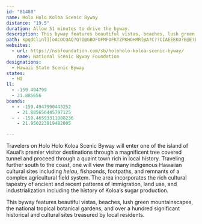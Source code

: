 ```yaml
---
id: "81480"
name: Holo Holo Koloa Scenic Byway
distance: "19.5"
duration: Allow 51 minutes to drive the byway.
description: This byway features beautiful vistas, beaches, lush green mountainscapes, the national tropical botanical gardens, and over a hundred significant historical and cultural sites treasured by local residents.
path: kpqdClinl]]oACOCQAQ?Q?I@GBOFOFMFOFKTZPKHOHMR[@A?C??CIAEEEKO?E@E?E@GAMAKCKAIIWS_@S_@ACe@m@c@k@MOGMCCIMCGEMGOEQASAU@U@S`@uDFo@DWFSHUHQb@k@DIBG@IBG?I?G?I?GAGCIa@cBAIAIAI?K@I@I@GBIBEXk@NSPKTOf@WNMFGHKBEHMHSRk@Vw@Tq@f@{AN]Pc@\}@b@iAP]N[HMz@{AlA{B`BuCDKDMBMBM?Q?SEoAGoDGwB?_AF}@Hu@ReC@IBMDQBI?AHQXm@LYFQBODSBS?S?oA@Q?[Fo@Hm@?CJe@BKTu@FOHSNa@@GJYHYHg@Be@@O@SAc@Am@Ae@??Bm@He@H_@jByOB_@?]AS?KE]I]K[OYIKIIUSWQWOaDiBLQRA`ADT@z@DvAH\BL?P@PAPELAjD{Al@[ZOf@Yf@[b@a@b@a@^e@FIR]Vo@Ti@^}@\_Ap@eBVw@Py@PeADa@BWG?O?qB?o@@uAB]?iFHUGOGMMGE^{@Ts@JWH[Nw@Ly@pAeMb@MLAHKFUH_@DQ`@?BAXDL?h@e@LGLCPGQFMBMFi@d@M?YEC@a@?EPI^GTIJM@c@LqAdMMx@Ov@IZKVUr@_@z@FDLLNFTFhFI\?tACn@ApB?N?F?Da@@W@_@?}@?k@AcBAgA?E?QAy@?K?]?C?_AA_A?{@Bc@?CBw@BWDU@Gd@VZo@[n@e@WAFETCVCv@?BCb@?z@@~@?~@?B?\?J@x@?P?D@fA@bB?j@?|@A^AVE`@G?O?qB?o@@uAB]?iFHUGOGMMGE^{@Ts@JWH[Nw@Ly@pAeMFe@LgAReAFi@Nu@N_ALc@r@eDFYpA}FvDiOt@PfEbAh@B^?vAKZBJBPFTHVHHBB@D@PDIZM`@La@H[D[DWB]?M?K?S?G?E?}@?O@U?C@M@IBQF_@`@}Bb@uBHa@BMLYDGDIDGFGFEHEFCJCJAHCJCHCHEJIFEFGb@q@f@}@bAo@HM@I?KeA}@CIDKp@{@r@kAHOHULm@H]h@uBJe@b@[rAkAHIHUHSDOBODU?SCUCQi@cBEMg@uAAAKWKOKIQMOImAWICAAIAqBc@a@CI?Ga@GU]oAICG?MA?KAI?KAKAEAECMIMEMEKAKAOAOAQCICIEGGIIQM[EOCO?O?K?]DADC@C?A@E@CACACCCCCEAC?EB??A?CBABAF@D@DBBD@D@?\?J?NBNDNLZHPFHDFBHBH@P@N@N@JDJDLHLBL@D@D@J?J@H?JDf@FPDLDJDLDJL@FAHAF`@[@s@Jg@Pk@Ti@l@KLGJsAvCSXIJYP[N_@LwAHwAHkAD{@FEy@O_DI_Bm@eM[mCE[I]I[M[OY_BeCa@q@Uc@Sa@Ui@m@}AO_@S_@S[U[WYYWZm@BCFILIHCdCc@HAh@KvFy@LELId@a@JHNJRDRBDCFAhAKiAJG@EBSCSEOKKIe@`@MHMDwFx@i@JI@eCb@IBMHGHCB[l@XVVXTZRZR^N^l@|ATh@R`@Tb@`@p@~AdCNXLZHZH\DZZlCl@dMH~AN~CM^QLg@N_AJk@HeATk@Tc@TA?i@\sD|C}AnAi@`@m@Zq@Vq@Rq@Nu@HgHfAqYjEoMnBiAReBb@s@TSJkEnBaf@bWyAj@kAf@mAZiBVeBH{B?aBCAdHAZCXEXIVKTMTqBrCMLEFSRUPKHKDWJgA`@KFIFIJGJGJELCLALAN@L@|A@nAClACv@C`@E`@_B_@OEMCA?QAO?O@OBOFMFqAl@u@^s@ZqAh@MHIJIRGPJFJHJJFJJ\L^Nd@Rl@`AfCz@zBVf@BHBB^p@@@JTBLPt@Nt@F`@b@Mn@GbAKbAExBM|CQ}CPyBLcADcAJo@Fc@LGa@Ou@Qu@CMMWc@u@CIWg@i@Lu@JWBwEf@i@Fk@BmC@aB@uB?y@AeCBs@HaB\eA`@oBv@gBn@gA^s@XsHvCeAV{@NwAPa@BmAN}JnAoB\mFjA_ANa@Bi@@aHMkHIwECgj@k@_@Cs@Qk@W{@m@a@Sw@Y]EWA[@w@Fc@L[Ns@`@SH]Ny@Nm@?sAKw@Ae@BsCX_ADK@YA_@G[O{A{@]]g@Co@Kq@Ew@C{@GeBOmGq@}KiAgWaCgHq@sFk@eGe@_@GC?
websites:
  - url: https://nsbfoundation.com/sb/holoholo-koloa-scenic-byway/
    name: National Scenic Byway Foundation
designations:
  - Hawaii State Scenic Byway
states:
  - HI
ll:
  - -159.494799
  - 21.885656
bounds:
  - - -159.4947990443252
    - 21.885656445797125
  - - -159.46593311088236
    - 21.950223819482005

---
```


Travelers on Holo Holo Koloa Scenic Byway will enter one of the island of Kauai’s premier visitor destinations through a magnificent tree covered tunnel and proceed through a quaint town rich in local history. Traveling further south to the coast, one will view the many indigenous Hawaiian cultural sites including _heiau_, fishponds, footpaths, and remnants of a complex agricultural field system. The area incorporates the rich cultural tapestry of ancient and recent patterns of immigration, land use, and industrialization including the history of Koloa’s sugar production.

This byway features beautiful vistas, beaches, lush green mountainscapes, the national tropical botanical gardens, and over a hundred significant historical and cultural sites treasured by local residents.
